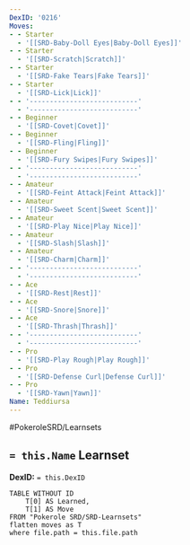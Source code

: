 ```yaml
---
DexID: '0216'
Moves:
- - Starter
  - '[[SRD-Baby-Doll Eyes|Baby-Doll Eyes]]'
- - Starter
  - '[[SRD-Scratch|Scratch]]'
- - Starter
  - '[[SRD-Fake Tears|Fake Tears]]'
- - Starter
  - '[[SRD-Lick|Lick]]'
- - '---------------------------'
  - '---------------------------'
- - Beginner
  - '[[SRD-Covet|Covet]]'
- - Beginner
  - '[[SRD-Fling|Fling]]'
- - Beginner
  - '[[SRD-Fury Swipes|Fury Swipes]]'
- - '---------------------------'
  - '---------------------------'
- - Amateur
  - '[[SRD-Feint Attack|Feint Attack]]'
- - Amateur
  - '[[SRD-Sweet Scent|Sweet Scent]]'
- - Amateur
  - '[[SRD-Play Nice|Play Nice]]'
- - Amateur
  - '[[SRD-Slash|Slash]]'
- - Amateur
  - '[[SRD-Charm|Charm]]'
- - '---------------------------'
  - '---------------------------'
- - Ace
  - '[[SRD-Rest|Rest]]'
- - Ace
  - '[[SRD-Snore|Snore]]'
- - Ace
  - '[[SRD-Thrash|Thrash]]'
- - '---------------------------'
  - '---------------------------'
- - Pro
  - '[[SRD-Play Rough|Play Rough]]'
- - Pro
  - '[[SRD-Defense Curl|Defense Curl]]'
- - Pro
  - '[[SRD-Yawn|Yawn]]'
Name: Teddiursa
---
```


#PokeroleSRD/Learnsets

## `= this.Name` Learnset

**DexID:** `= this.DexID`

```dataview
TABLE WITHOUT ID
    T[0] AS Learned,
    T[1] AS Move
FROM "Pokerole SRD/SRD-Learnsets"
flatten moves as T
where file.path = this.file.path
```
